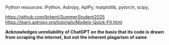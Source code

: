 Python resources: iPython, Astropy, AplPy, matplotlib, pytorch, scipy, 

https://github.com/brkent/SummerStudent2025
https://learn.astropy.org/tutorials/Models-Quick-Fit.html

**Acknowledges unreliability of ChatGPT on the basis that its code is drawn from scraping the internet, but not 
the inherent plagarism of same**